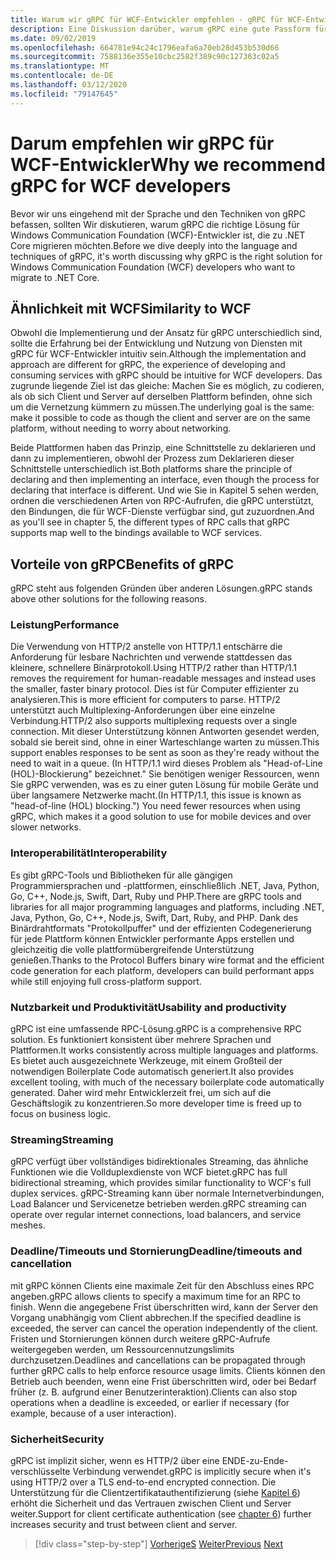 ```yaml
---
title: Warum wir gRPC für WCF-Entwickler empfehlen - gRPC für WCF-Entwickler
description: Eine Diskussion darüber, warum gRPC eine gute Passform für WCF-Entwickler ist, die zu modernen Architekturen und Plattformen migrieren möchten.
ms.date: 09/02/2019
ms.openlocfilehash: 664781e94c24c1796eafa6a70eb28d453b530d66
ms.sourcegitcommit: 7588136e355e10cbc2582f389c90c127363c02a5
ms.translationtype: MT
ms.contentlocale: de-DE
ms.lasthandoff: 03/12/2020
ms.locfileid: "79147645"
---
```

# <a name="why-we-recommend-grpc-for-wcf-developers"></a><span data-ttu-id="bd5d8-103">Darum empfehlen wir gRPC für WCF-Entwickler</span><span class="sxs-lookup"><span data-stu-id="bd5d8-103">Why we recommend gRPC for WCF developers</span></span>

<span data-ttu-id="bd5d8-104">Bevor wir uns eingehend mit der Sprache und den Techniken von gRPC befassen, sollten Wir diskutieren, warum gRPC die richtige Lösung für Windows Communication Foundation (WCF)-Entwickler ist, die zu .NET Core migrieren möchten.</span><span class="sxs-lookup"><span data-stu-id="bd5d8-104">Before we dive deeply into the language and techniques of gRPC, it's worth discussing why gRPC is the right solution for Windows Communication Foundation (WCF) developers who want to migrate to .NET Core.</span></span>

## <a name="similarity-to-wcf"></a><span data-ttu-id="bd5d8-105">Ähnlichkeit mit WCF</span><span class="sxs-lookup"><span data-stu-id="bd5d8-105">Similarity to WCF</span></span>

<span data-ttu-id="bd5d8-106">Obwohl die Implementierung und der Ansatz für gRPC unterschiedlich sind, sollte die Erfahrung bei der Entwicklung und Nutzung von Diensten mit gRPC für WCF-Entwickler intuitiv sein.</span><span class="sxs-lookup"><span data-stu-id="bd5d8-106">Although the implementation and approach are different for gRPC, the experience of developing and consuming services with gRPC should be intuitive for WCF developers.</span></span> <span data-ttu-id="bd5d8-107">Das zugrunde liegende Ziel ist das gleiche: Machen Sie es möglich, zu codieren, als ob sich Client und Server auf derselben Plattform befinden, ohne sich um die Vernetzung kümmern zu müssen.</span><span class="sxs-lookup"><span data-stu-id="bd5d8-107">The underlying goal is the same: make it possible to code as though the client and server are on the same platform, without needing to worry about networking.</span></span>

<span data-ttu-id="bd5d8-108">Beide Plattformen haben das Prinzip, eine Schnittstelle zu deklarieren und dann zu implementieren, obwohl der Prozess zum Deklarieren dieser Schnittstelle unterschiedlich ist.</span><span class="sxs-lookup"><span data-stu-id="bd5d8-108">Both platforms share the principle of declaring and then implementing an interface, even though the process for declaring that interface is different.</span></span> <span data-ttu-id="bd5d8-109">Und wie Sie in Kapitel 5 sehen werden, ordnen die verschiedenen Arten von RPC-Aufrufen, die gRPC unterstützt, den Bindungen, die für WCF-Dienste verfügbar sind, gut zuzuordnen.</span><span class="sxs-lookup"><span data-stu-id="bd5d8-109">And as you'll see in chapter 5, the different types of RPC calls that gRPC supports map well to the bindings available to WCF services.</span></span>

## <a name="benefits-of-grpc"></a><span data-ttu-id="bd5d8-110">Vorteile von gRPC</span><span class="sxs-lookup"><span data-stu-id="bd5d8-110">Benefits of gRPC</span></span>

<span data-ttu-id="bd5d8-111">gRPC steht aus folgenden Gründen über anderen Lösungen.</span><span class="sxs-lookup"><span data-stu-id="bd5d8-111">gRPC stands above other solutions for the following reasons.</span></span>

### <a name="performance"></a><span data-ttu-id="bd5d8-112">Leistung</span><span class="sxs-lookup"><span data-stu-id="bd5d8-112">Performance</span></span>

<span data-ttu-id="bd5d8-113">Die Verwendung von HTTP/2 anstelle von HTTP/1.1 entschärre die Anforderung für lesbare Nachrichten und verwende stattdessen das kleinere, schnellere Binärprotokoll.</span><span class="sxs-lookup"><span data-stu-id="bd5d8-113">Using HTTP/2 rather than HTTP/1.1 removes the requirement for human-readable messages and instead uses the smaller, faster binary protocol.</span></span> <span data-ttu-id="bd5d8-114">Dies ist für Computer effizienter zu analysieren.</span><span class="sxs-lookup"><span data-stu-id="bd5d8-114">This is more efficient for computers to parse.</span></span> <span data-ttu-id="bd5d8-115">HTTP/2 unterstützt auch Multiplexing-Anforderungen über eine einzelne Verbindung.</span><span class="sxs-lookup"><span data-stu-id="bd5d8-115">HTTP/2 also supports multiplexing requests over a single connection.</span></span> <span data-ttu-id="bd5d8-116">Mit dieser Unterstützung können Antworten gesendet werden, sobald sie bereit sind, ohne in einer Warteschlange warten zu müssen.</span><span class="sxs-lookup"><span data-stu-id="bd5d8-116">This support enables responses to be sent as soon as they're ready without the need to wait in a queue.</span></span> <span data-ttu-id="bd5d8-117">(In HTTP/1.1 wird dieses Problem als "Head-of-Line (HOL)-Blockierung" bezeichnet." Sie benötigen weniger Ressourcen, wenn Sie gRPC verwenden, was es zu einer guten Lösung für mobile Geräte und über langsamere Netzwerke macht.</span><span class="sxs-lookup"><span data-stu-id="bd5d8-117">(In HTTP/1.1, this issue is known as "head-of-line (HOL) blocking.") You need fewer resources when using gRPC, which makes it a good solution to use for mobile devices and over slower networks.</span></span>

### <a name="interoperability"></a><span data-ttu-id="bd5d8-118">Interoperabilität</span><span class="sxs-lookup"><span data-stu-id="bd5d8-118">Interoperability</span></span>

<span data-ttu-id="bd5d8-119">Es gibt gRPC-Tools und Bibliotheken für alle gängigen Programmiersprachen und -plattformen, einschließlich .NET, Java, Python, Go, C++, Node.js, Swift, Dart, Ruby und PHP.</span><span class="sxs-lookup"><span data-stu-id="bd5d8-119">There are gRPC tools and libraries for all major programming languages and platforms, including .NET, Java, Python, Go, C++, Node.js, Swift, Dart, Ruby, and PHP.</span></span> <span data-ttu-id="bd5d8-120">Dank des Binärdrahtformats "Protokollpuffer" und der effizienten Codegenerierung für jede Plattform können Entwickler performante Apps erstellen und gleichzeitig die volle plattformübergreifende Unterstützung genießen.</span><span class="sxs-lookup"><span data-stu-id="bd5d8-120">Thanks to the Protocol Buffers binary wire format and the efficient code generation for each platform, developers can build performant apps while still enjoying full cross-platform support.</span></span>

### <a name="usability-and-productivity"></a><span data-ttu-id="bd5d8-121">Nutzbarkeit und Produktivität</span><span class="sxs-lookup"><span data-stu-id="bd5d8-121">Usability and productivity</span></span>

<span data-ttu-id="bd5d8-122">gRPC ist eine umfassende RPC-Lösung.</span><span class="sxs-lookup"><span data-stu-id="bd5d8-122">gRPC is a comprehensive RPC solution.</span></span> <span data-ttu-id="bd5d8-123">Es funktioniert konsistent über mehrere Sprachen und Plattformen.</span><span class="sxs-lookup"><span data-stu-id="bd5d8-123">It works consistently across multiple languages and platforms.</span></span> <span data-ttu-id="bd5d8-124">Es bietet auch ausgezeichnete Werkzeuge, mit einem Großteil der notwendigen Boilerplate Code automatisch generiert.</span><span class="sxs-lookup"><span data-stu-id="bd5d8-124">It also provides excellent tooling, with much of the necessary boilerplate code automatically generated.</span></span> <span data-ttu-id="bd5d8-125">Daher wird mehr Entwicklerzeit frei, um sich auf die Geschäftslogik zu konzentrieren.</span><span class="sxs-lookup"><span data-stu-id="bd5d8-125">So more developer time is freed up to focus on business logic.</span></span>

### <a name="streaming"></a><span data-ttu-id="bd5d8-126">Streaming</span><span class="sxs-lookup"><span data-stu-id="bd5d8-126">Streaming</span></span>

<span data-ttu-id="bd5d8-127">gRPC verfügt über vollständiges bidirektionales Streaming, das ähnliche Funktionen wie die Vollduplexdienste von WCF bietet.</span><span class="sxs-lookup"><span data-stu-id="bd5d8-127">gRPC has full bidirectional streaming, which provides similar functionality to WCF's full duplex services.</span></span> <span data-ttu-id="bd5d8-128">gRPC-Streaming kann über normale Internetverbindungen, Load Balancer und Servicenetze betrieben werden.</span><span class="sxs-lookup"><span data-stu-id="bd5d8-128">gRPC streaming can operate over regular internet connections, load balancers, and service meshes.</span></span>

### <a name="deadlinetimeouts-and-cancellation"></a><span data-ttu-id="bd5d8-129">Deadline/Timeouts und Stornierung</span><span class="sxs-lookup"><span data-stu-id="bd5d8-129">Deadline/timeouts and cancellation</span></span>

<span data-ttu-id="bd5d8-130">mit gRPC können Clients eine maximale Zeit für den Abschluss eines RPC angeben.</span><span class="sxs-lookup"><span data-stu-id="bd5d8-130">gRPC allows clients to specify a maximum time for an RPC to finish.</span></span> <span data-ttu-id="bd5d8-131">Wenn die angegebene Frist überschritten wird, kann der Server den Vorgang unabhängig vom Client abbrechen.</span><span class="sxs-lookup"><span data-stu-id="bd5d8-131">If the specified deadline is exceeded, the server can cancel the operation independently of the client.</span></span> <span data-ttu-id="bd5d8-132">Fristen und Stornierungen können durch weitere gRPC-Aufrufe weitergegeben werden, um Ressourcennutzungslimits durchzusetzen.</span><span class="sxs-lookup"><span data-stu-id="bd5d8-132">Deadlines and cancellations can be propagated through further gRPC calls to help enforce resource usage limits.</span></span> <span data-ttu-id="bd5d8-133">Clients können den Betrieb auch beenden, wenn eine Frist überschritten wird, oder bei Bedarf früher (z. B. aufgrund einer Benutzerinteraktion).</span><span class="sxs-lookup"><span data-stu-id="bd5d8-133">Clients can also stop operations when a deadline is exceeded, or earlier if necessary (for example, because of a user interaction).</span></span>

### <a name="security"></a><span data-ttu-id="bd5d8-134">Sicherheit</span><span class="sxs-lookup"><span data-stu-id="bd5d8-134">Security</span></span>

<span data-ttu-id="bd5d8-135">gRPC ist implizit sicher, wenn es HTTP/2 über eine ENDE-zu-Ende-verschlüsselte Verbindung verwendet.</span><span class="sxs-lookup"><span data-stu-id="bd5d8-135">gRPC is implicitly secure when it's using HTTP/2 over a TLS end-to-end encrypted connection.</span></span> <span data-ttu-id="bd5d8-136">Die Unterstützung für die Clientzertifikatauthentifizierung (siehe [Kapitel 6](security.md)) erhöht die Sicherheit und das Vertrauen zwischen Client und Server weiter.</span><span class="sxs-lookup"><span data-stu-id="bd5d8-136">Support for client certificate authentication (see [chapter 6](security.md)) further increases security and trust between client and server.</span></span>

>[!div class="step-by-step"]
><span data-ttu-id="bd5d8-137">[VorherigeS](network-protocols.md)
>[Weiter](protocol-buffers.md)</span><span class="sxs-lookup"><span data-stu-id="bd5d8-137">[Previous](network-protocols.md)
[Next](protocol-buffers.md)</span></span>
